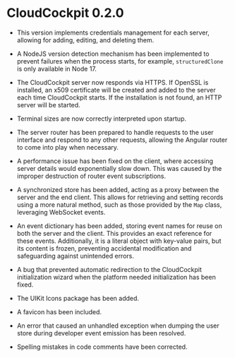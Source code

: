 # CloudCockpit 0.2.0

- This version implements credentials management for each server, allowing for adding, editing, and deleting them.

- A NodeJS version detection mechanism has been implemented to prevent failures when the process starts, for example, `structuredClone` is only available in Node 17.

- The CloudCockpit server now responds via HTTPS. If OpenSSL is installed, an x509 certificate will be created and added to the server each time CloudCockpit starts. If the installation is not found, an HTTP server will be started.

- Terminal sizes are now correctly interpreted upon startup.

- The server router has been prepared to handle requests to the user interface and respond to any other requests, allowing the Angular router to come into play when necessary.

- A performance issue has been fixed on the client, where accessing server details would exponentially slow down. This was caused by the improper destruction of router event subscriptions.

- A synchronized store has been added, acting as a proxy between the server and the end client. This allows for retrieving and setting records using a more natural method, such as those provided by the `Map` class, leveraging WebSocket events.

- An event dictionary has been added, storing event names for reuse on both the server and the client. This provides an exact reference for these events. Additionally, it is a literal object with key-value pairs, but its content is frozen, preventing accidental modification and safeguarding against unintended errors.

- A bug that prevented automatic redirection to the CloudCockpit initialization wizard when the platform needed initialization has been fixed.

- The UIKit Icons package has been added.

- A favicon has been included.

- An error that caused an unhandled exception when dumping the user store during developer event emission has been resolved.

- Spelling mistakes in code comments have been corrected.